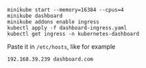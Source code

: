 
```shell
minikube start --memory=16384 --cpus=4
minikube dashboard
minikube addons enable ingress
kubectl apply -f dashboard-ingress.yaml
kubectl get ingress -n kubernetes-dashboard
```

Paste it in ```/etc/hosts```, like for example
```shell
192.168.39.239 dashboard.com
```
